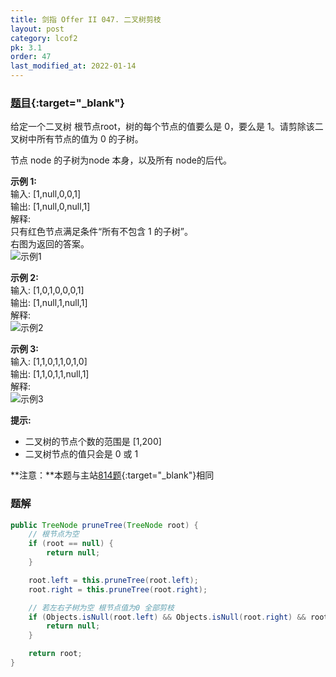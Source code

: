 ```yaml
---
title: 剑指 Offer II 047. 二叉树剪枝
layout: post
category: lcof2
pk: 3.1
order: 47
last_modified_at: 2022-01-14
---
```


### [题目](https://leetcode-cn.com/problems/pOCWxh/){:target="_blank"}

给定一个二叉树 根节点root，树的每个节点的值要么是 0，要么是 1。请剪除该二叉树中所有节点的值为 0 的子树。

节点 node 的子树为node 本身，以及所有 node的后代。

**示例 1:**  
输入: [1,null,0,0,1]  
输出: [1,null,0,null,1]  
解释:  
只有红色节点满足条件“所有不包含 1 的子树”。  
右图为返回的答案。  
![示例1](https://cdn.jsdelivr.net/gh/PasseRR/JavaLeetCode/docs/images/3/047/e1.png)

**示例 2:**  
输入: [1,0,1,0,0,0,1]  
输出: [1,null,1,null,1]  
解释:  
![示例2](https://cdn.jsdelivr.net/gh/PasseRR/JavaLeetCode/docs/images/3/047/e2.png)

**示例 3:**  
输入: [1,1,0,1,1,0,1,0]  
输出: [1,1,0,1,1,null,1]  
解释:  
![示例3](https://cdn.jsdelivr.net/gh/PasseRR/JavaLeetCode/docs/images/3/047/e3.png)

**提示:**
- 二叉树的节点个数的范围是 [1,200]
- 二叉树节点的值只会是 0 或 1

**注意：**本题与主站[814题](https://leetcode-cn.com/problems/binary-tree-pruning/){:target="_blank"}相同

### 题解

```java
public TreeNode pruneTree(TreeNode root) {
    // 根节点为空
    if (root == null) {
        return null;
    }

    root.left = this.pruneTree(root.left);
    root.right = this.pruneTree(root.right);

    // 若左右子树为空 根节点值为0 全部剪枝
    if (Objects.isNull(root.left) && Objects.isNull(root.right) && root.val == 0) {
        return null;
    }

    return root;
}
```